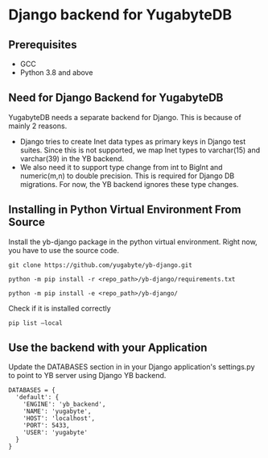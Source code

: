 # Django backend for YugabyteDB

## Prerequisites
* GCC
* Python 3.8 and above 

## Need for Django Backend for YugabyteDB
YugabyteDB needs a separate backend for Django. This is because of mainly 2 reasons.
- Django tries to create Inet data types as primary keys in Django test suites. Since this is not supported, we map Inet types to varchar(15) and varchar(39) in the YB backend.  
- We also need it to support type change from int to BigInt and numeric(m,n) to double precision. This is required  for Django DB migrations. For now, the YB backend ignores these type changes.


## Installing in Python Virtual Environment From Source

Install the yb-django package in the python virtual environment. Right now, you have to use the source code.

```
git clone https://github.com/yugabyte/yb-django.git

python -m pip install -r <repo_path>/yb-django/requirements.txt

python -m pip install -e <repo_path>/yb-django/
```

Check if it is installed correctly

```
pip list —local
```
## Use the backend with your Application

Update the DATABASES section in in your Django application's settings.py to point to YB server using Django YB backend.

```
DATABASES = {
  'default': {
    'ENGINE': 'yb_backend',
    'NAME': 'yugabyte',
    'HOST': 'localhost',
    'PORT': 5433,
    'USER': 'yugabyte'
  }
}
```
